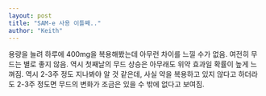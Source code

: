 ```yaml
---
layout: post
title: "SAM-e 사용 이틀째.."
author: "Keith"
---
```



용량을 늘려 하루에 400mg을 복용해봤는데 아무런 차이를 느낄 수가 없음. 여전히 무드는 별로 좋지 않음. 역시 첫째날의 무드 상승은 아무래도 위약 효과일 확률이 높게 느껴짐. 역시 2-3주 정도 지나봐야 알 것 같은데, 사실 약을 복용하고 있지 않다고 하더라도 2-3주 정도면 무드의 변화가 조금은 있을 수 밖에 없다고 보여짐. 


